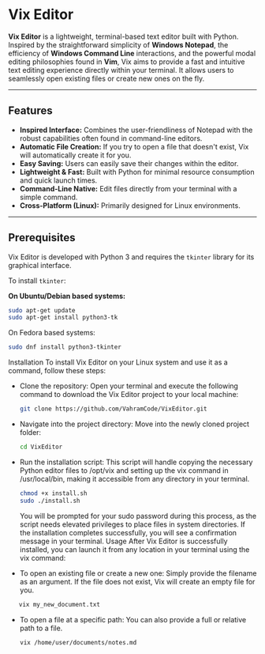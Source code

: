 # Vix Editor

**Vix Editor** is a lightweight, terminal-based text editor built with Python. Inspired by the straightforward simplicity of **Windows Notepad**, the efficiency of **Windows Command Line** interactions, and the powerful modal editing philosophies found in **Vim**, Vix aims to provide a fast and intuitive text editing experience directly within your terminal. It allows users to seamlessly open existing files or create new ones on the fly.

---
## Features

* **Inspired Interface:** Combines the user-friendliness of Notepad with the robust capabilities often found in command-line editors.
* **Automatic File Creation:** If you try to open a file that doesn't exist, Vix will automatically create it for you.
* **Easy Saving:** Users can easily save their changes within the editor.
* **Lightweight & Fast:** Built with Python for minimal resource consumption and quick launch times.
* **Command-Line Native:** Edit files directly from your terminal with a simple command.
* **Cross-Platform (Linux):** Primarily designed for Linux environments.

---
## Prerequisites

Vix Editor is developed with Python 3 and requires the `tkinter` library for its graphical interface.

To install `tkinter`:

**On Ubuntu/Debian based systems:**

```Bash
sudo apt-get update
sudo apt-get install python3-tk
```

On Fedora based systems:
```Bash
sudo dnf install python3-tkinter
```
Installation
To install Vix Editor on your Linux system and use it as a command, follow these steps:
 * Clone the repository:
   Open your terminal and execute the following command to download the Vix Editor project to your local machine:
   ```Bash
   git clone https://github.com/VahramCode/VixEditor.git
   ```
   
 * Navigate into the project directory:
   Move into the newly cloned project folder:
   ```Bash
   cd VixEditor
   ```

 * Run the installation script:
   This script will handle copying the necessary Python editor files to /opt/vix and setting up the vix command in /usr/local/bin, making it accessible from any directory in your terminal.
   ```Bash
   chmod +x install.sh
   sudo ./install.sh
   ```

   You will be prompted for your sudo password during this process, as the script needs elevated privileges to place files in system directories.
   If the installation completes successfully, you will see a confirmation message in your terminal.
Usage
After Vix Editor is successfully installed, you can launch it from any location in your terminal using the vix command:
 * To open an existing file or create a new one:
   Simply provide the filename as an argument. If the file does not exist, Vix will create an empty file for you.
```Bash
   vix my_new_document.txt
```
 * To open a file at a specific path:
   You can also provide a full or relative path to a file.
   ```Bash
   vix /home/user/documents/notes.md
   ```
